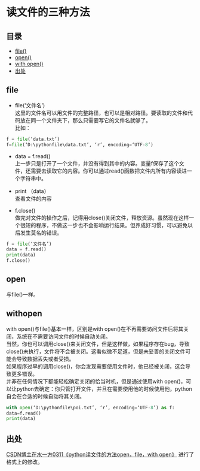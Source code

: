 读文件的三种方法
===

## 目录
* [file()](#file)
* [open()](#open)
* [with open()](#withopen)
* [出处](#出处)

## file
* file(‘文件名’) <br>
这里的文件名可以用文件的完整路径，也可以是相对路径。要读取的文件和代码放在同一个文件夹下，那么只需要写它的文件名就够了。<br>
比如：
```python
f = file(‘data.txt’) 
f=file(‘D:\pythonfile\data.txt’, ‘r’, encoding=‘UTF-8’) 
```
* data = f.read()<br>
上一步只是打开了一个文件，并没有得到其中的内容。变量f保存了这个文件，还需要去读取它的内容。你可以通过read()函数把文件内所有内容读进一个字符串中。

* print （data）<br>
查看文件的内容

* f.close()<br>
做完对文件的操作之后，记得用close()关闭文件，释放资源。虽然现在这样一个很短的程序，不做这一步也不会影响运行结果。但养成好习惯，可以避免以后发生莫名的错误。
```python
f = file(‘文件名’)
data = f.read()
print(data)
f.close()
```
## open
与file()一样。

## withopen
with open()与file()基本一样，区别是with open()在不再需要访问文件后将其关闭，系统在不需要访问文件的时候自动关闭。<br>
当然，你也可以调用close()来关闭文件，但是这样做，如果程序存在bug，导致close()未执行，文件将不会被关闭。这看似微不足道，但是未妥善的关闭文件可能会导致数据丢失或者受损。<br>
如果程序过早的调用close()，你会发现需要使用文件时，他已经被关闭，这会导致更多错误。<br>
并非在任何情况下都能轻松确定关闭的恰当时机，但是通过使用with open()，可以让python去确定：你只管打开文件，并且在需要使用他的时候使用他，python自会在合适的时候自动将其关闭。
```python
with open(‘D:\pythonfile\poi.txt’, ‘r’, encoding=‘UTF-8’) as f:
data=f.read()
print(data)
```
## 出处
[CSDN博主在水一方0311《python读文件的方法open，file，with open》](https://blog.csdn.net/wangww0311/article/details/83021890)
进行了格式上的修改。
